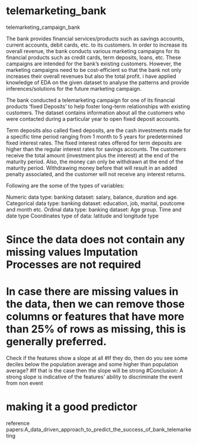 # telemarketing_bank
telemarketing_campaign_bank

The bank provides financial services/products such as savings accounts, current accounts, debit cards, etc. to its customers. In order to increase its overall revenue, the bank conducts various marketing campaigns for its financial products such as credit cards, term deposits, loans, etc. These campaigns are intended for the bank’s existing customers. However, the marketing campaigns need to be cost-efficient so that the bank not only increases their overall revenues but also the total profit. i have applied knowledge of EDA on the given dataset to analyse the patterns and provide inferences/solutions for the future marketing campaign.

The bank conducted a telemarketing campaign for one of its financial products ‘fixed Deposits’ to help foster long-term relationships with existing customers. The dataset contains information about all the customers who were contacted during a particular year to open fixed deposit accounts.

Term deposits also called fixed deposits, are the cash investments made for a specific time period ranging from 1 month to 5 years for predetermined fixed interest rates. The fixed interest rates offered for term deposits are higher than the regular interest rates for savings accounts. The customers receive the total amount (investment plus the interest) at the end of the maturity period. Also, the money can only be withdrawn at the end of the maturity period. Withdrawing money before that will result in an added penalty associated, and the customer will not receive any interest returns.

Following are the some of the types of variables:

Numeric data type: banking dataset: salary, balance, duration and age.
Categorical data type: banking dataset: education, job, marital, poutcome and month etc.
Ordinal data type: banking dataset: Age group.
Time and date type
Coordinates type of data: latitude and longitude type

# Since the data does not contain any missing values Imputation Processes are not required
# In case there are missing values in the data, then we can  remove those columns or features that have more than 25% of rows as missing, this is generally preferred.

Check if the features show a slope at all
#If they do, then do you see some deciles below the population average and some higher than population average?
#If that is the case then the slope will be strong
#Conclusion: A strong slope is indicative of the features' ability to discriminate the event from non event
#            making it a good predictor

reference papers:A_data_driven_approach_to_predict_the_success_of_bank_telemarketing
